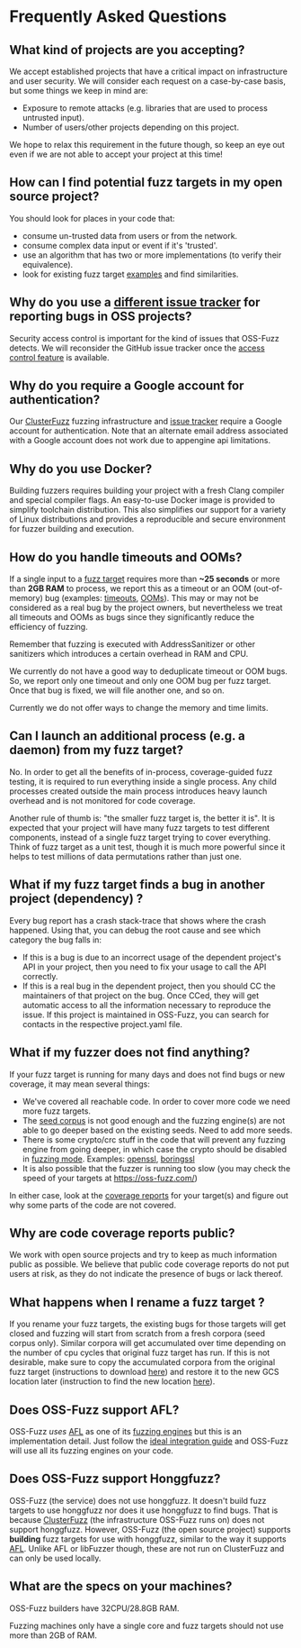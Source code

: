 # Frequently Asked Questions

## What kind of projects are you accepting?

We accept established projects that have a critical impact on infrastructure and user security.
We will consider each request on a case-by-case basis, but some things we keep in mind are:

  - Exposure to remote attacks (e.g. libraries that are used to process untrusted input).
  - Number of users/other projects depending on this project.

We hope to relax this requirement in the future though, so keep an eye out even if we are not able
to accept your project at this time!

## How can I find potential fuzz targets in my open source project?

You should look for places in your code that:

  - consume un-trusted data from users or from the network.
  - consume complex data input or event if it's 'trusted'.
  - use an algorithm that has two or more implementations (to verify their equivalence).
  - look for existing fuzz target [examples](https://github.com/google/oss-fuzz/tree/master/projects) and find similarities.

## Why do you use a [different issue tracker](https://bugs.chromium.org/p/oss-fuzz/issues/list) for reporting bugs in OSS projects?

Security access control is important for the kind of issues that OSS-Fuzz detects.
We will reconsider the GitHub issue tracker once the
[access control feature](https://github.com/isaacs/github/issues/37) is available.

## Why do you require a Google account for authentication?

Our [ClusterFuzz](clusterfuzz.md) fuzzing infrastructure and [issue tracker](https://bugs.chromium.org/p/oss-fuzz/issues/list) require a Google account for authentication. Note that an alternate email address associated with a Google account does not work due to appengine api limitations.

## Why do you use Docker?

Building fuzzers requires building your project with a fresh Clang compiler and special compiler flags. 
An easy-to-use Docker image is provided to simplify toolchain distribution. This also simplifies our
support for a variety of Linux distributions and provides a reproducible and secure environment for fuzzer
building and execution.

## How do you handle timeouts and OOMs?

If a single input to a [fuzz target](glossary.md#fuzz-target)
requires more than **~25 seconds** or more than **2GB RAM** to process, we
report this as a timeout or an OOM (out-of-memory) bug
(examples: [timeouts](https://bugs.chromium.org/p/oss-fuzz/issues/list?can=1&q=%22Crash+Type%3A+Timeout%22),
[OOMs](https://bugs.chromium.org/p/oss-fuzz/issues/list?can=1&q="Crash+Type%3A+Out-of-memory")).
This may or may not be considered as a real bug by the project owners,
but nevertheless we treat all timeouts and OOMs as bugs
since they significantly reduce the efficiency of fuzzing.

Remember that fuzzing is executed with AddressSanitizer or other
sanitizers which introduces a certain overhead in RAM and CPU.

We currently do not have a good way to deduplicate timeout or OOM bugs.
So, we report only one timeout and only one OOM bug per fuzz target.
Once that bug is fixed, we will file another one, and so on.

Currently we do not offer ways to change the memory and time limits.

## Can I launch an additional process (e.g. a daemon) from my fuzz target?

No. In order to get all the benefits of in-process, coverage-guided fuzz testing,
it is required to run everything inside a single process. Any child processes created
outside the main process introduces heavy launch overhead and is not monitored for
code coverage.

Another rule of thumb is: "the smaller fuzz target is, the better it is". It is
expected that your project will have many fuzz targets to test different components,
instead of a single fuzz target trying to cover everything. Think of fuzz target
as a unit test, though it is much more powerful since it helps to test millions
of data permutations rather than just one.

## What if my fuzz target finds a bug in another project (dependency) ?

Every bug report has a crash stack-trace that shows where the crash happened.
Using that, you can debug the root cause and see which category the bug falls in:

- If this is a bug is due to an incorrect usage of the dependent project's API 
in your project, then you need to fix your usage to call the API correctly.
- If this is a real bug in the dependent project, then you should CC the maintainers
of that project on the bug. Once CCed, they will get automatic access to all the
information necessary to reproduce the issue. If this project is maintained in OSS-Fuzz,
you can search for contacts in the respective project.yaml file.

## What if my fuzzer does not find anything? 

If your fuzz target is running for many days and does not find bugs or new coverage, it may mean several things: 
- We've covered all reachable code. In order to cover more code we need more fuzz targets.
- The [seed corpus](new_project_guide.md#seed-corpus) is not good enough and the fuzzing engine(s) are not able to go deeper based on the existing seeds. Need to add more seeds. 
- There is some crypto/crc stuff in the code that will prevent any fuzzing engine from going deeper, in which case the crypto should be disabled in [fuzzing mode](http://libfuzzer.info#fuzzer-friendly-build-mode). Examples: [openssl](https://github.com/openssl/openssl/tree/master/fuzz#reproducing-issues), [boringssl](https://boringssl.googlesource.com/boringssl/+/HEAD/FUZZING.md#Fuzzer-mode)
- It is also possible that the fuzzer is running too slow (you may check the speed of your targets at https://oss-fuzz.com/)

In either case, look at the [coverage reports](clusterfuzz.md#coverage-reports) for your target(s) and figure out why some parts of the code are not covered. 

## Why are code coverage reports public?

We work with open source projects and try to keep as much information public as
possible. We believe that public code coverage reports do not put users at risk,
as they do not indicate the presence of bugs or lack thereof.

## What happens when I rename a fuzz target ?
If you rename your fuzz targets, the existing bugs for those targets will get closed and fuzzing will start from scratch from a fresh corpora (seed corpus only). Similar corpora will get accumulated over time depending on the number of cpu cycles that original fuzz target has run. If this is not desirable, make sure to copy the accumulated corpora from the original fuzz target (instructions to download [here](corpora.md#downloading-the-corpus)) and restore it to the new GCS location later (instruction to find the new location [here](corpora.md#viewing-the-corpus-for-a-fuzz-target)).

## Does OSS-Fuzz support AFL?
OSS-Fuzz *uses* [AFL](http://lcamtuf.coredump.cx/afl/) as one of its [fuzzing engines](glossary.md#fuzzing-engine) but this is an implementation detail. Just follow the [ideal integration guide](ideal_integration.md) and OSS-Fuzz will use all its fuzzing engines on your code.

## Does OSS-Fuzz support Honggfuzz?
OSS-Fuzz (the service) does not use honggfuzz. It doesn't build fuzz targets to use honggfuzz nor does it use honggfuzz to find bugs.
That is because [ClusterFuzz](https://github.com/google/clusterfuzz) (the infrastructure OSS-Fuzz runs on) does not support honggfuzz. 
However, OSS-Fuzz (the open source project) supports **building** fuzz targets for use with honggfuzz, similar to the way it
supports [AFL](#does-oss-fuzz-support-afl). Unlike AFL or libFuzzer though, these are not run on ClusterFuzz and can only be used
locally.

## What are the specs on your machines?
OSS-Fuzz builders have 32CPU/28.8GB RAM.

Fuzzing machines only have a single core and fuzz targets should not use more than 2GB of RAM.
